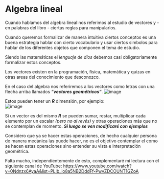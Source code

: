 # Algebra lineal
Cuando hablamos del algebra lineal nos referimos al estudio de vectores y - en palabras del libro - ciertas reglas para manipularlos.

Cuando queremos formalizar de manera intuitiva ciertos conceptos es una buena estrategia hablar con cierto vocabulario y usar ciertos simbolos para hablar de los diferentes objetos que componen el tema de estudio.

Siendo las matemáticas el *lenguaje de dios* debemos casi obligatoriamente formalizar estos conceptos.

Los vectores existen en la programación, física, matemática y quizas en otras areas del conocimiento que desconozco.

En el caso del algebra nos referiremos a los vectores como letras con una flecha arriba llamados ***"vectores geométricos"***.
                                              ![image](https://github.com/user-attachments/assets/1f130eaa-c69f-43e5-900b-ff677b661685)
                                              
Estos pueden tener un ***R*** dimensión, por ejemplo:                               
                                               ![image](https://github.com/user-attachments/assets/b2da0754-194b-4d64-b373-0115968be6a4)
                                               
Si un vector es del mismo ***R*** se pueden sumar, restar, multiplicar cada elemento por un escalar *(pero no al revés)* y otras operaciones más que no se contemplan de momento. ***Si luego se ven modificaré con ejemplos***


Considero que ya se hacer estas operaciones, de hecho cualquier persona de manera mecánica las puede hacer, no es el objetivo contemplar el como se hacen estas operaciones sino entender su vista e interpretación geométrica.


Falta mucho, independientemente de esto, complementaré mi lectura con el siguiente canal de YouTube: https://www.youtube.com/watch?v=0Ndnzx6AyaA&list=PLIb_io8a5NB2DddFf-PwvZDCOUNT1GZoA

                                      
